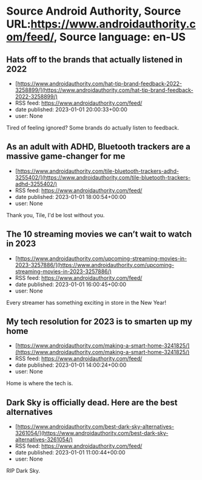 # Source Android Authority, Source URL:https://www.androidauthority.com/feed/, Source language: en-US

## Hats off to the brands that actually listened in 2022
 - [https://www.androidauthority.com/hat-tip-brand-feedback-2022-3258899/](https://www.androidauthority.com/hat-tip-brand-feedback-2022-3258899/)
 - RSS feed: https://www.androidauthority.com/feed/
 - date published: 2023-01-01 20:00:33+00:00
 - user: None

Tired of feeling ignored? Some brands do actually listen to feedback.

## As an adult with ADHD, Bluetooth trackers are a massive game-changer for me
 - [https://www.androidauthority.com/tile-bluetooth-trackers-adhd-3255402/](https://www.androidauthority.com/tile-bluetooth-trackers-adhd-3255402/)
 - RSS feed: https://www.androidauthority.com/feed/
 - date published: 2023-01-01 18:00:54+00:00
 - user: None

Thank you, Tile, I'd be lost without you.

## The 10 streaming movies we can’t wait to watch in 2023
 - [https://www.androidauthority.com/upcoming-streaming-movies-in-2023-3257886/](https://www.androidauthority.com/upcoming-streaming-movies-in-2023-3257886/)
 - RSS feed: https://www.androidauthority.com/feed/
 - date published: 2023-01-01 16:00:45+00:00
 - user: None

Every streamer has something exciting in store in the New Year!

## My tech resolution for 2023 is to smarten up my home
 - [https://www.androidauthority.com/making-a-smart-home-3241825/](https://www.androidauthority.com/making-a-smart-home-3241825/)
 - RSS feed: https://www.androidauthority.com/feed/
 - date published: 2023-01-01 14:00:24+00:00
 - user: None

Home is where the tech is.

## Dark Sky is officially dead. Here are the best alternatives
 - [https://www.androidauthority.com/best-dark-sky-alternatives-3261054/](https://www.androidauthority.com/best-dark-sky-alternatives-3261054/)
 - RSS feed: https://www.androidauthority.com/feed/
 - date published: 2023-01-01 11:00:44+00:00
 - user: None

RIP Dark Sky.
